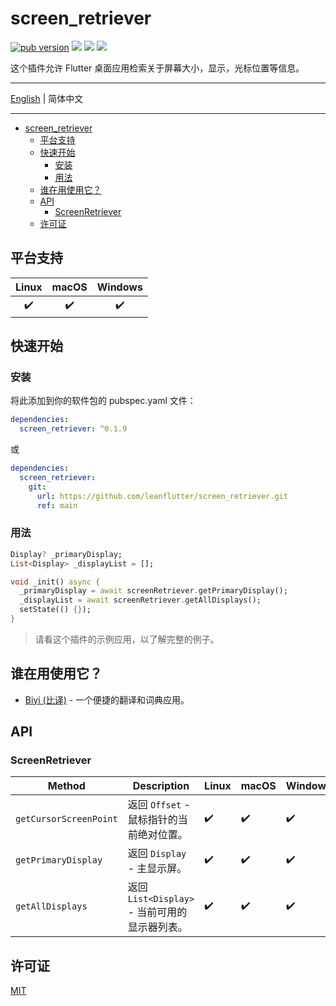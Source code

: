 # screen_retriever

[![pub version][pub-image]][pub-url] [![][codecov-image]][codecov-url] [![][discord-image]][discord-url] ![][visits-count-image] 

[pub-image]: https://img.shields.io/pub/v/screen_retriever.svg
[pub-url]: https://pub.dev/packages/screen_retriever

[codecov-image]: https://codecov.io/gh/leanflutter/screen_retriever/branch/main/graph/badge.svg?token=9UET13JP0B
[codecov-url]: https://codecov.io/gh/leanflutter/screen_retriever

[discord-image]: https://img.shields.io/discord/884679008049037342.svg
[discord-url]: https://discord.gg/zPa6EZ2jqb

[visits-count-image]: https://img.shields.io/badge/dynamic/json?label=Visits%20Count&query=value&url=https://api.countapi.xyz/hit/leanflutter.screen_retriever/visits

这个插件允许 Flutter 桌面应用检索关于屏幕大小，显示，光标位置等信息。

---

[English](./README.md) | 简体中文

---

<!-- START doctoc generated TOC please keep comment here to allow auto update -->
<!-- DON'T EDIT THIS SECTION, INSTEAD RE-RUN doctoc TO UPDATE -->

- [screen_retriever](#screen_retriever)
  - [平台支持](#平台支持)
  - [快速开始](#快速开始)
    - [安装](#安装)
    - [用法](#用法)
  - [谁在用使用它？](#谁在用使用它)
  - [API](#api)
    - [ScreenRetriever](#screenretriever)
  - [许可证](#许可证)

<!-- END doctoc generated TOC please keep comment here to allow auto update -->

## 平台支持

| Linux | macOS | Windows |
| :---: | :---: | :-----: |
|   ✔️   |   ✔️   |    ✔️    |

## 快速开始

### 安装

将此添加到你的软件包的 pubspec.yaml 文件：

```yaml
dependencies:
  screen_retriever: ^0.1.9
```

或

```yaml
dependencies:
  screen_retriever:
    git:
      url: https://github.com/leanflutter/screen_retriever.git
      ref: main
```

### 用法

```dart
Display? _primaryDisplay;
List<Display> _displayList = [];

void _init() async {
  _primaryDisplay = await screenRetriever.getPrimaryDisplay();
  _displayList = await screenRetriever.getAllDisplays();
  setState(() {});
}
```

> 请看这个插件的示例应用，以了解完整的例子。

## 谁在用使用它？

- [Biyi (比译)](https://biyidev.com/) - 一个便捷的翻译和词典应用。

## API

### ScreenRetriever

| Method                 | Description                                   | Linux | macOS | Windows |
| ---------------------- | --------------------------------------------- | ----- | ----- | ------- |
| `getCursorScreenPoint` | 返回 `Offset` - 鼠标指针的当前绝对位置。      | ✔️     | ✔️     | ✔️       |
| `getPrimaryDisplay`    | 返回 `Display` - 主显示屏。                   | ✔️     | ✔️     | ✔️       |
| `getAllDisplays`       | 返回 `List<Display>` - 当前可用的显示器列表。 | ✔️     | ✔️     | ✔️       |

## 许可证

[MIT](./LICENSE)
